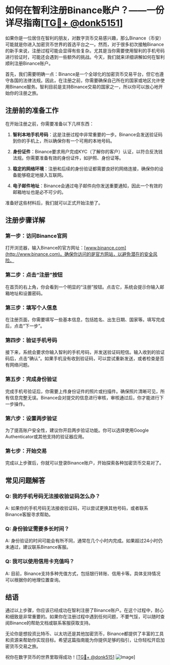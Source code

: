 # 如何在智利注册Binance账户？——一份详尽指南[[TG💪+ @donk5151](https://t.me/s/donk5151)]

如果你是一位居住在智利的朋友，对数字货币交易感兴趣，那么Binance（币安）可能就是你进入加密货币世界的首选平台之一。然而，对于很多初次接触Binance的新手来说，注册过程可能会显得有些复杂。尤其是当你需要使用智利的手机号码进行验证时，可能还会遇到一些额外的挑战。今天，我们就来详细讲解如何在智利顺利注册Binance账户。

首先，我们需要明确一点：Binance是一个全球化的加密货币交易平台，但它也遵守各国的法律法规。因此，在注册之前，你需要确保自己所在的国家或地区允许使用Binance服务。智利目前是支持Binance交易的国家之一，所以你可以放心地开始你的注册之旅。

## 注册前的准备工作

在开始注册之前，你需要准备以下几样东西：

1. **智利本地手机号码**：这是注册过程中非常重要的一步。Binance会发送验证码到你的手机上，所以确保你有一个可用的本地号码。
   
2. **身份证件**：Binance要求用户完成KYC（了解你的客户）认证，以符合反洗钱法规。你需要准备有效的身份证件，如护照、身份证等。

3. **稳定的网络环境**：注册和后续的身份验证都需要良好的网络连接，确保你的设备能够稳定地接入互联网。

4. **电子邮件地址**：Binance会通过电子邮件向你发送重要通知，因此一个有效的邮箱地址也是必不可少的。

准备好这些材料后，我们就可以正式开始注册了。

## 注册步骤详解

### 第一步：访问Binance官网

打开浏览器，输入Binance的官方网址：[www.binance.com](http://www.binance.com)。确保你访问的是官方网站，以避免潜在的安全风险。

### 第二步：点击“注册”按钮

在首页的右上角，你会看到一个明显的“注册”按钮。点击它，系统会提示你输入邮箱地址和设置密码。

### 第三步：填写个人信息

在注册页面，你需要填写一些基本信息，包括姓名、出生日期、国家等。填写完成后，点击“下一步”。

### 第四步：验证手机号码

接下来，系统会要求你输入智利的手机号码，并发送验证码短信。输入收到的验证码后，点击“确认”。如果手机没有收到验证码，可以尝试重新发送，或者检查是否有网络问题。

### 第五步：完成身份验证

完成手机号验证后，你需要上传身份证件的照片或扫描件。确保照片清晰可见，所有信息完整无误。Binance会对提交的信息进行审核，审核通过后，你才能进行下一步操作。

### 第六步：设置两步验证

为了提高账户安全性，建议你开启两步验证功能。你可以选择使用Google Authenticator或其他支持的验证器应用。

### 第七步：开始交易

完成以上步骤后，你就可以登录Binance账户，开始探索各种加密货币交易对了。

## 常见问题解答

### Q: 我的手机号码无法接收验证码怎么办？

A: 如果你的手机号码无法接收验证码，可以尝试更换其他号码，或者联系Binance客服寻求帮助。

### Q: 身份验证需要多长时间？

A: 身份验证的时间可能会有所不同，通常在几个小时内完成。如果超过24小时仍未通过，建议联系Binance客服。

### Q: 我可以使用信用卡充值吗？

A: 目前，Binance支持多种充值方式，包括银行转账、信用卡等。具体支持情况可以根据你的地理位置查询。

## 结语

通过以上步骤，你应该已经成功在智利注册了Binance账户。在这个过程中，耐心和细致是非常重要的。如果你在注册过程中遇到任何问题，不要气馁，可以随时查阅Binance的帮助文档或联系客服获取支持。

无论你是想投资比特币、以太坊还是其他加密货币，Binance都提供了丰富的工具和资源来帮助你实现目标。希望这篇指南能为你提供足够的指引，让你轻松开启加密货币交易之旅。

祝你在数字货币的世界里取得成功！[[TG💪+ @donk5151](https://t.me/s/donk5151) ![Image](https://i.postimg.cc/rwNCRYN7/Snipaste-2025-04-30-17-27-05.png)]
